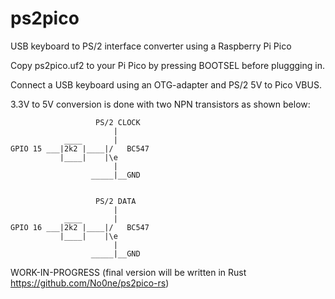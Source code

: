 # ps2pico
USB keyboard to PS/2 interface converter using a Raspberry Pi Pico


Copy ps2pico.uf2 to your Pi Pico by pressing BOOTSEL before pluggging in.

Connect a USB keyboard using an OTG-adapter and PS/2 5V to Pico VBUS.

3.3V to 5V conversion is done with two NPN transistors as shown below:
```
                   PS/2 CLOCK
                       |
            ____       |
GPIO 15 ___|2k2 |____|/   BC547
           |____|    |\e
                       |
                  _____|__GND


                   PS/2 DATA
                       |
            ____       |
GPIO 16 ___|2k2 |____|/   BC547
           |____|    |\e
                       |
                  _____|__GND
```

WORK-IN-PROGRESS
(final version will be written in Rust https://github.com/No0ne/ps2pico-rs)